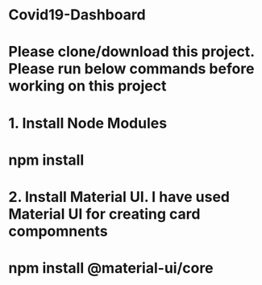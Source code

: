# Covid19-Dashboard

# Please clone/download this project. Please run below commands before working on this project

# 1. Install Node Modules

#       npm install

# 2. Install Material UI. I have used Material UI for creating card compomnents

#       npm install @material-ui/core